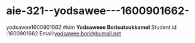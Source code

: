 # aie-321--yodsawee---1600901662-
yodsawee1600901662
#kim
**Yodsaweee Borisutsukkamol**
Student id :1600901662
Email:yodsawee.bori@bumail.net
